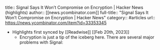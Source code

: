 title:: Signal Says It Won’t Compromise on Encryption | Hacker News (highlights)
author:: [[news.ycombinator.com]]
full-title:: "Signal Says It Won’t Compromise on Encryption | Hacker News"
category:: #articles
url:: https://news.ycombinator.com/item?id=33353345

- Highlights first synced by [[Readwise]] [[Feb 20th, 2023]]
	- Encryption is just a tip of the iceberg here.
	  There are several major problems with Signal: